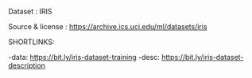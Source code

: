 Dataset : IRIS 

Source & license : https://archive.ics.uci.edu/ml/datasets/iris

SHORTLINKS:

-data: https://bit.ly/iris-dataset-training
-desc: https://bit.ly/iris-dataset-description

